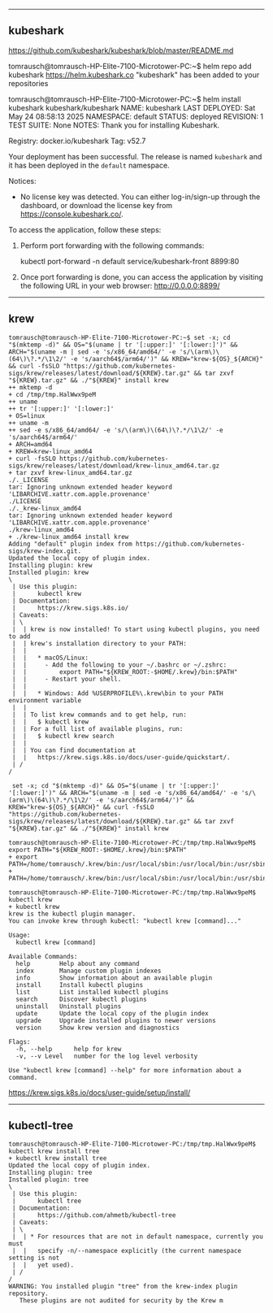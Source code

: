 ------
## kubeshark


https://github.com/kubeshark/kubeshark/blob/master/README.md


tomrausch@tomrausch-HP-Elite-7100-Microtower-PC:~$ helm repo add kubeshark https://helm.kubeshark.co
"kubeshark" has been added to your repositories

tomrausch@tomrausch-HP-Elite-7100-Microtower-PC:~$ helm install kubeshark kubeshark/kubeshark
NAME: kubeshark
LAST DEPLOYED: Sat May 24 08:58:13 2025
NAMESPACE: default
STATUS: deployed
REVISION: 1
TEST SUITE: None
NOTES:
Thank you for installing Kubeshark.

Registry: docker.io/kubeshark
Tag: v52.7

Your deployment has been successful. The release is named `kubeshark` and it has been deployed in the `default` namespace.

Notices:
- No license key was detected. You can either log-in/sign-up through the dashboard, or download the license key from https://console.kubeshark.co/.


To access the application, follow these steps:

1. Perform port forwarding with the following commands:

    kubectl port-forward -n default service/kubeshark-front 8899:80

2. Once port forwarding is done, you can access the application by visiting the following URL in your web browser:
    http://0.0.0.0:8899/

------


## krew
```
tomrausch@tomrausch-HP-Elite-7100-Microtower-PC:~$ set -x; cd "$(mktemp -d)" && OS="$(uname | tr '[:upper:]' '[:lower:]')" && ARCH="$(uname -m | sed -e 's/x86_64/amd64/' -e 's/\(arm\)\(64\)\?.*/\1\2/' -e 's/aarch64$/arm64/')" && KREW="krew-${OS}_${ARCH}" && curl -fsSLO "https://github.com/kubernetes-sigs/krew/releases/latest/download/${KREW}.tar.gz" && tar zxvf "${KREW}.tar.gz" && ./"${KREW}" install krew
++ mktemp -d
+ cd /tmp/tmp.HalWwx9peM
++ uname
++ tr '[:upper:]' '[:lower:]'
+ OS=linux
++ uname -m
++ sed -e s/x86_64/amd64/ -e 's/\(arm\)\(64\)\?.*/\1\2/' -e 's/aarch64$/arm64/'
+ ARCH=amd64
+ KREW=krew-linux_amd64
+ curl -fsSLO https://github.com/kubernetes-sigs/krew/releases/latest/download/krew-linux_amd64.tar.gz
+ tar zxvf krew-linux_amd64.tar.gz
./._LICENSE
tar: Ignoring unknown extended header keyword 'LIBARCHIVE.xattr.com.apple.provenance'
./LICENSE
./._krew-linux_amd64
tar: Ignoring unknown extended header keyword 'LIBARCHIVE.xattr.com.apple.provenance'
./krew-linux_amd64
+ ./krew-linux_amd64 install krew
Adding "default" plugin index from https://github.com/kubernetes-sigs/krew-index.git.
Updated the local copy of plugin index.
Installing plugin: krew
Installed plugin: krew
\
 | Use this plugin:
 |      kubectl krew
 | Documentation:
 |      https://krew.sigs.k8s.io/
 | Caveats:
 | \
 |  | krew is now installed! To start using kubectl plugins, you need to add
 |  | krew's installation directory to your PATH:
 |  |
 |  |   * macOS/Linux:
 |  |     - Add the following to your ~/.bashrc or ~/.zshrc:
 |  |         export PATH="${KREW_ROOT:-$HOME/.krew}/bin:$PATH"
 |  |     - Restart your shell.
 |  |
 |  |   * Windows: Add %USERPROFILE%\.krew\bin to your PATH environment variable
 |  |
 |  | To list krew commands and to get help, run:
 |  |   $ kubectl krew
 |  | For a full list of available plugins, run:
 |  |   $ kubectl krew search
 |  |
 |  | You can find documentation at
 |  |   https://krew.sigs.k8s.io/docs/user-guide/quickstart/.
 | /
/
```

```
 set -x; cd "$(mktemp -d)" && OS="$(uname | tr '[:upper:]' '[:lower:]')" && ARCH="$(uname -m | sed -e 's/x86_64/amd64/' -e 's/\(arm\)\(64\)\?.*/\1\2/' -e 's/aarch64$/arm64/')" && KREW="krew-${OS}_${ARCH}" && curl -fsSLO "https://github.com/kubernetes-sigs/krew/releases/latest/download/${KREW}.tar.gz" && tar zxvf "${KREW}.tar.gz" && ./"${KREW}" install krew
```

```
tomrausch@tomrausch-HP-Elite-7100-Microtower-PC:/tmp/tmp.HalWwx9peM$ export PATH="${KREW_ROOT:-$HOME/.krew}/bin:$PATH"
+ export PATH=/home/tomrausch/.krew/bin:/usr/local/sbin:/usr/local/bin:/usr/sbin:/usr/bin:/sbin:/bin:/usr/games:/usr/local/games:/snap/bin
+ PATH=/home/tomrausch/.krew/bin:/usr/local/sbin:/usr/local/bin:/usr/sbin:/usr/bin:/sbin:/bin:/usr/games:/usr/local/games:/snap/bin
```

```
tomrausch@tomrausch-HP-Elite-7100-Microtower-PC:/tmp/tmp.HalWwx9peM$  kubectl krew
+ kubectl krew
krew is the kubectl plugin manager.
You can invoke krew through kubectl: "kubectl krew [command]..."

Usage:
  kubectl krew [command]

Available Commands:
  help        Help about any command
  index       Manage custom plugin indexes
  info        Show information about an available plugin
  install     Install kubectl plugins
  list        List installed kubectl plugins
  search      Discover kubectl plugins
  uninstall   Uninstall plugins
  update      Update the local copy of the plugin index
  upgrade     Upgrade installed plugins to newer versions
  version     Show krew version and diagnostics

Flags:
  -h, --help      help for krew
  -v, --v Level   number for the log level verbosity

Use "kubectl krew [command] --help" for more information about a command.
```

https://krew.sigs.k8s.io/docs/user-guide/setup/install/

----
## kubectl-tree

```
tomrausch@tomrausch-HP-Elite-7100-Microtower-PC:/tmp/tmp.HalWwx9peM$ kubectl krew install tree
+ kubectl krew install tree
Updated the local copy of plugin index.
Installing plugin: tree
Installed plugin: tree
\
 | Use this plugin:
 |      kubectl tree
 | Documentation:
 |      https://github.com/ahmetb/kubectl-tree
 | Caveats:
 | \
 |  | * For resources that are not in default namespace, currently you must
 |  |   specify -n/--namespace explicitly (the current namespace setting is not
 |  |   yet used).
 | /
/
WARNING: You installed plugin "tree" from the krew-index plugin repository.
   These plugins are not audited for security by the Krew m
```
